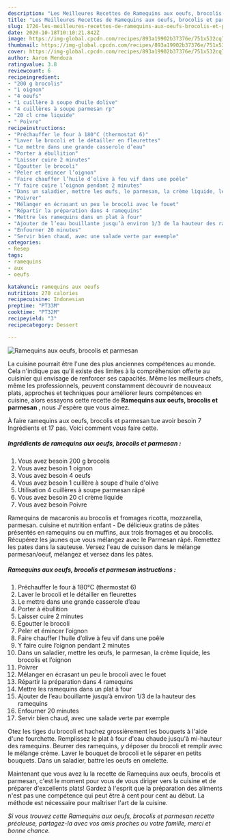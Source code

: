 ```yaml
---
description: "Les Meilleures Recettes de Ramequins aux oeufs, brocolis et parmesan"
title: "Les Meilleures Recettes de Ramequins aux oeufs, brocolis et parmesan"
slug: 1726-les-meilleures-recettes-de-ramequins-aux-oeufs-brocolis-et-parmesan
date: 2020-10-18T10:10:21.842Z
image: https://img-global.cpcdn.com/recipes/893a19902b37376e/751x532cq70/ramequins-aux-oeufs-brocolis-et-parmesan-photo-principale-de-la-recette.jpg
thumbnail: https://img-global.cpcdn.com/recipes/893a19902b37376e/751x532cq70/ramequins-aux-oeufs-brocolis-et-parmesan-photo-principale-de-la-recette.jpg
cover: https://img-global.cpcdn.com/recipes/893a19902b37376e/751x532cq70/ramequins-aux-oeufs-brocolis-et-parmesan-photo-principale-de-la-recette.jpg
author: Aaron Mendoza
ratingvalue: 3.8
reviewcount: 6
recipeingredient:
- "200 g brocolis"
- "1 oignon"
- "4 oeufs"
- "1 cuillère à soupe dhuile dolive"
- "4 cuillères à soupe parmesan rp"
- "20 cl crme liquide"
- " Poivre"
recipeinstructions:
- "Préchauffer le four à 180°C (thermostat 6)"
- "Laver le brocoli et le détailler en fleurettes"
- "Le mettre dans une grande casserole d’eau"
- "Porter à ébullition"
- "Laisser cuire 2 minutes"
- "Égoutter le brocoli"
- "Peler et émincer l’oignon"
- "Faire chauffer l’huile d’olive à feu vif dans une poêle"
- "Y faire cuire l’oignon pendant 2 minutes"
- "Dans un saladier, mettre les œufs, le parmesan, la crème liquide, les brocolis et l’oignon"
- "Poivrer"
- "Mélanger en écrasant un peu le brocoli avec le fouet"
- "Répartir la préparation dans 4 ramequins"
- "Mettre les ramequins dans un plat à four"
- "Ajouter de l’eau bouillante jusqu’à environ 1/3 de la hauteur des ramequins"
- "Enfourner 20 minutes"
- "Servir bien chaud, avec une salade verte par exemple"
categories:
- Resep
tags:
- ramequins
- aux
- oeufs

katakunci: ramequins aux oeufs 
nutrition: 270 calories
recipecuisine: Indonesian
preptime: "PT33M"
cooktime: "PT32M"
recipeyield: "3"
recipecategory: Dessert

---
```



![Ramequins aux oeufs, brocolis et parmesan](https://img-global.cpcdn.com/recipes/893a19902b37376e/751x532cq70/ramequins-aux-oeufs-brocolis-et-parmesan-photo-principale-de-la-recette.jpg)

La cuisine pourrait être l'une des plus anciennes compétences au monde. Cela n'indique pas qu'il existe des limites à la compréhension offerte au cuisinier qui envisage de renforcer ses capacités. Même les meilleurs chefs, même les professionnels, peuvent constamment découvrir de nouveaux plats, approches et techniques pour améliorer leurs compétences en cuisine, alors essayons cette recette de <strong> Ramequins aux oeufs, brocolis et parmesan </strong>, nous J'espère que vous aimez.

<!--inarticleads1-->

À faire ramequins aux oeufs, brocolis et parmesan tue avoir besoin 7 Ingrédients et 17 pas. Voici comment vous faire cette.

##### Ingrédients de ramequins aux oeufs, brocolis et parmesan :

1. Vous avez besoin 200 g brocolis
1. Vous avez besoin 1 oignon
1. Vous avez besoin 4 oeufs
1. Vous avez besoin 1 cuillère à soupe d&#39;huile d&#39;olive
1. Utilisation 4 cuillères à soupe parmesan râpé
1. Vous avez besoin 20 cl crème liquide
1. Vous avez besoin  Poivre


Ramequins de macaronis au brocolis et fromages ricotta, mozzarella, parmesan. cuisine et nutrition enfant - De délicieux gratins de pâtes présentés en ramequins ou en muffins, aux trois fromages et au brocolis. Récupérez les jaunes que vous mélangez avec le Parmesan râpé. Remettez les pates dans la sauteuse. Versez l&#39;eau de cuisson dans le mélange parmesan/oeuf, mélangez et versez dans les pâtes. 

<!--inarticleads2-->

##### Ramequins aux oeufs, brocolis et parmesan instructions :

1. Préchauffer le four à 180°C (thermostat 6)
1. Laver le brocoli et le détailler en fleurettes
1. Le mettre dans une grande casserole d’eau
1. Porter à ébullition
1. Laisser cuire 2 minutes
1. Égoutter le brocoli
1. Peler et émincer l’oignon
1. Faire chauffer l’huile d’olive à feu vif dans une poêle
1. Y faire cuire l’oignon pendant 2 minutes
1. Dans un saladier, mettre les œufs, le parmesan, la crème liquide, les brocolis et l’oignon
1. Poivrer
1. Mélanger en écrasant un peu le brocoli avec le fouet
1. Répartir la préparation dans 4 ramequins
1. Mettre les ramequins dans un plat à four
1. Ajouter de l’eau bouillante jusqu’à environ 1/3 de la hauteur des ramequins
1. Enfourner 20 minutes
1. Servir bien chaud, avec une salade verte par exemple


Otez les tiges du brocoli et hachez grossièrement les bouquets à l&#39;aide d&#39;une fourchette. Remplissez le plat à four d&#39;eau chaude jusqu&#39;à mi-hauteur des ramequins. Beurrer des ramequins, y déposer du brocoli et remplir avec le mélange crème. Laver le bouquet de brocoli et le séparer en petits bouquets. Dans un saladier, battre les oeufs en omelette. 

<!--inarticleads1-->

<p>
Maintenant que vous avez lu la recette de Ramequins aux oeufs, brocolis et parmesan, c'est le moment pour vous de vous diriger vers la cuisine et de préparer d'excellents plats! Gardez à l'esprit que la préparation des aliments n'est pas une compétence qui peut être à cent pour cent au début. La méthode est nécessaire pour maîtriser l'art de la cuisine.
</p>

<p>
<i>Si vous trouvez cette Ramequins aux oeufs, brocolis et parmesan recette précieuse, partagez-la avec vos amis proches ou votre famille, merci et bonne chance.</i>
</p>
